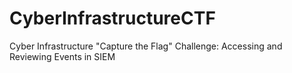 # CyberInfrastructureCTF
Cyber Infrastructure "Capture the Flag" Challenge: Accessing and Reviewing Events in SIEM
